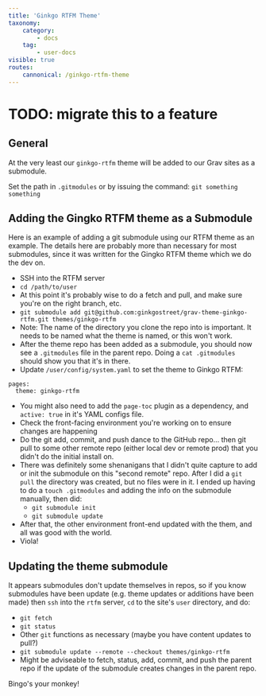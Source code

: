 ```yaml
---
title: 'Ginkgo RTFM Theme'
taxonomy:
    category:
        - docs
    tag:
        - user-docs
visible: true
routes:
    cannonical: /ginkgo-rtfm-theme
---
```


# TODO: migrate this to a feature

## General

At the very least our `ginkgo-rtfm` theme will be added to our Grav sites as a submodule.

Set the path in `.gitmodules` or by issuing the command: `git something something`

## Adding the Gingko RTFM theme as a Submodule

Here is an example of adding a git submodule using our RTFM theme as an example. The details here are probably more than necessary for most submodules, since it was written for the Gingko RTFM theme which we do the dev on.

- SSH into the RTFM server
- `cd /path/to/user`
- At this point it's probably wise to do a fetch and pull, and make sure you're on the right branch, etc.
- `git submodule add git@github.com:ginkgostreet/grav-theme-ginkgo-rtfm.git themes/ginkgo-rtfm`
- Note: The name of the directory you clone the repo into is important. It needs to be named what the theme is named, or this won't work.
- After the theme repo has been added as a submodule, you should now see a `.gitmodules` file in the parent repo. Doing a `cat .gitmodules` should show you that it's in there.
- Update `/user/config/system.yaml` to set the theme to Ginkgo RTFM:
```
pages:
  theme: ginkgo-rtfm
```
- You might also need to add the `page-toc` plugin as a dependency, and `active: true` in it's YAML configs file.
- Check the front-facing environment you're working on to ensure changes are happening
- Do the git add, commit, and push dance to the GitHub repo... then git pull to some other remote repo (either local dev or remote prod) that you didn't do the initial install on.
- There was definitely some shenanigans that I didn't quite capture to add or init the submodule on this "second remote" repo. After I did a `git pull` the directory was created, but no files were in it. I ended up having to do a `touch .gitmodules` and adding the info on the submodule manually, then did:
  - `git submodule init`
  - `git submodule update`
- After that, the other environment front-end updated with the them, and all was good with the world. 
- Viola!

## Updating the theme submodule

It appears submodules don't update themselves in repos, so if you know submodules have been update (e.g. theme updates or additions have been made) then `ssh` into the `rtfm` server, `cd` to the site's `user` directory, and do:

- `git fetch`
- `git status`
- Other `git` functions as necessary (maybe you have content updates to pull?)
- `git submodule update --remote --checkout themes/ginkgo-rtfm`
- Might be adviseable to fetch, status, add, commit, and push the parent repo if the update of the submodule creates changes in the parent repo.

Bingo's your monkey!

